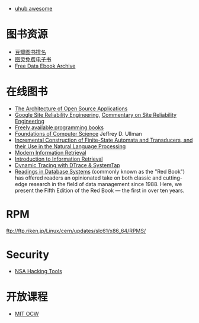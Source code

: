 * [uhub awesome](https://github.com/uhub)

# 图书资源

* [豆瓣图书排名](https://github.com/lanbing510/DouBanSpider)
* [图灵免费电子书](http://www.ituring.com.cn/book/ebook?sort=free)
* [Free Data Ebook Archive](http://www.oreilly.com/data/free/archive.html)

# 在线图书

* [The Architecture of Open Source Applications](http://www.aosabook.org/en/index.html)
* [Google Site Reliability Engineering](https://landing.google.com/sre/book.html), [Commentary on Site Reliability Engineering](https://medium.com/@jerub/commentary-on-site-reliability-engineering-9ba9e1be2a8c)
* [Freely available programming books](https://github.com/EbookFoundation/free-programming-books)
* [Foundations of Computer Science](http://infolab.stanford.edu/~ullman/focs.html) Jeffrey D. Ullman
* [Incremental Construction of Finite-State Automata and Transducers, and their Use in the Natural Language Processing](http://www.jandaciuk.pl/thesis/)
* [Modern Information Retrieval](http://people.ischool.berkeley.edu/~hearst/irbook/)
* [Introduction to Information Retrieval](https://nlp.stanford.edu/IR-book/)
* [Dynamic Tracing with DTrace & SystemTap](http://myaut.github.io/dtrace-stap-book/)  
* [Readings in Database Systems](http://www.redbook.io/)   (commonly known as the "Red Book") has offered readers an opinionated take on both classic and cutting-edge research in the field of data management since 1988. Here, we present the Fifth Edition of the Red Book — the first in over ten years.

# RPM

ftp://ftp.riken.jp/Linux/cern/updates/slc61/x86_64/RPMS/

# Security

* [NSA Hacking Tools](https://github.com/x0rz/EQGRP) 

# 开放课程

* [MIT OCW](https://ocw.mit.edu/index.htm)
